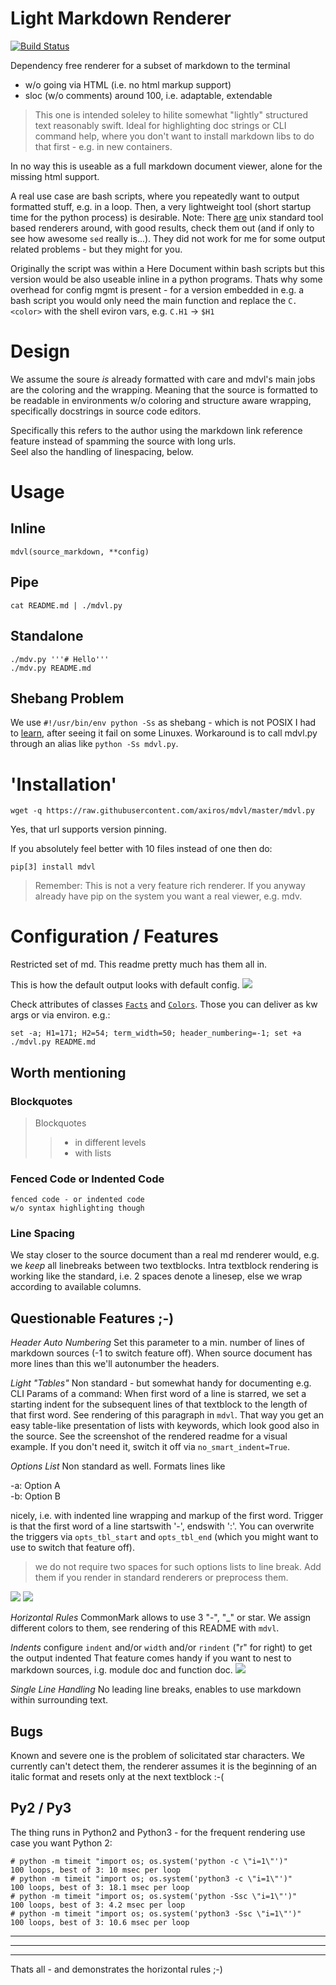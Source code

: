 # Light Markdown Renderer


[![Build Status][travis_img]][travis]

Dependency free renderer for a subset of markdown to the terminal
- w/o going via HTML (i.e. no html markup support)
- sloc (w/o comments) around 100, i.e. adaptable, extendable

> This one is intended soleley to hilite somewhat "lightly" structured text
reasonably swift. Ideal for highlighting doc strings or CLI command help, where you
don't want to install markdown libs to do that first - e.g. in new containers.

In no way this is useable as a full markdown document viewer, alone for the
missing html support.

A real use case are bash scripts, where you repeatedly want to output formatted stuff, e.g. in a loop.
Then, a very lightweight tool (short startup time for the python process)
is desirable.
Note: There [are](https://github.com/chadbraunduin/markdown.bash)
 unix standard tool based renderers around, with good results, check them out
 (and if only to see how awesome `sed` really is...).
They did not work for me for some output related problems - but they might for you.

Originally the script was within a Here Document within bash scripts but this
version would be also useable inline in a python programs. Thats why some
overhead for config mgmt is present - for a version embedded in e.g. a bash
script you would only need the main function and replace the `C.<color>` with
the shell eviron vars, e.g. `C.H1` -> `$H1`


# Design

We assume the soure *is* already formatted with care and
mdvl's main jobs are the coloring and the wrapping. Meaning that the source is
formatted to be readable in environments w/o coloring and structure aware wrapping,
specifically docstrings in source code editors.

Specifically this refers to the author using the markdown link reference feature
instead of spamming the source with long urls.  
Seel also the handling of linespacing, below.


# Usage

## Inline

    mdvl(source_markdown, **config)

## Pipe

    cat README.md | ./mdvl.py

## Standalone

```
./mdv.py '''# Hello'''
./mdv.py README.md
```

## Shebang Problem

We use `#!/usr/bin/env python -Ss` as shebang - which is not POSIX I had to [learn](https://stackoverflow.com/questions/4303128/how-to-use-multiple-arguments-with-a-shebang-i-e), after seeing it fail on some Linuxes. Workaround is to call mdvl.py through an alias like `python -Ss mdvl.py`.


# 'Installation'

    wget -q https://raw.githubusercontent.com/axiros/mdvl/master/mdvl.py

Yes, that url supports version pinning.

If you absolutely feel better with 10 files instead of one then do:

    pip[3] install mdvl

> Remember: This is not a very feature rich renderer. If you anyway already have pip on the system you want a real viewer, e.g. mdv.



# Configuration / Features

Restricted set of md. This readme pretty much has them all in.

This is how the default output looks with default config.
![](./img/default.png)

Check attributes of classes [`Facts`][1] and [`Colors`][2].
Those you can deliver as kw args or via environ. e.g.:

```
set -a; H1=171; H2=54; term_width=50; header_numbering=-1; set +a
./mdvl.py README.md
```


## Worth mentioning

### Blockquotes

> Blockquotes
>> - in different levels
>> - with lists

### Fenced Code or Indented Code

    fenced code - or indented code
    w/o syntax highlighting though

### Line Spacing
We stay closer to the source document than a real md renderer would, e.g. we
*keep* all linebreaks between two textblocks.
Intra textblock rendering is working like the standard, i.e. 2 spaces denote a linesep, else we wrap according to available columns.



## Questionable Features ;-)

*Header Auto Numbering* Set this parameter to a min. number of lines of
markdown sources (-1 to switch feature off). When source document has more
lines than this we'll autonumber the headers.

*Light "Tables"* Non standard - but somewhat handy for documenting e.g.
CLI Params of a command:
When first word of a line is starred, we set a starting indent for the
subsequent lines of that textblock to the length of that first word.
See rendering of this paragraph in `mdvl`.
That way you get an easy table-like presentation of lists with keywords,
which look good also in the source. See the screenshot of the rendered readme for a visual example.
If you don't need it, switch it off via `no_smart_indent=True`.

*Options List* Non standard as well. Formats lines like   

-a: Option A  
-b: Option B  

nicely, i.e. with indented line wrapping and markup of the first word.
Trigger is that the first word of a line startswith '-', endswith ':'.
You can overwrite the triggers via `opts_tbl_start` and `opts_tbl_end` (which you
might want to use to switch that feature off).

> we do not require two spaces for such options lists to line break. Add them
> if you render in standard renderers or preprocess them.

![](./img/opts_src.png)
![](./img/opts_res.png)


*Horizontal Rules* CommonMark allows to use 3 "-", "_" or star. We assign
different colors to them, see rendering of this README with `mdvl`.

*Indents* configure `indent` and/or `width` and/or `rindent` ("r" for right) to get the output indented
That feature comes handy if you want to nest to markdown sources, i.g. module
doc and function doc. ![](./img/indent.png)

*Single Line Handling* No leading line breaks, enables to use markdown within
 surrounding text.


## Bugs

Known and severe one is the problem of solicitated star characters. We
currently can't detect them, the renderer assumes it is the beginning of an
italic format and resets only at the next textblock :-(



## Py2 / Py3

The thing runs in Python2 and Python3 - for the frequent rendering use case you
want Python 2:

```
# python -m timeit "import os; os.system('python -c \"i=1\"')"
100 loops, best of 3: 10 msec per loop
# python -m timeit "import os; os.system('python3 -c \"i=1\"')"
100 loops, best of 3: 18.1 msec per loop
# python -m timeit "import os; os.system('python -Ssc \"i=1\"')"
100 loops, best of 3: 4.2 msec per loop
# python -m timeit "import os; os.system('python3 -Ssc \"i=1\"')"
100 loops, best of 3: 10.6 msec per loop
```

****
____
----

Thats all - and demonstrates the horizontal rules ;-)


[1]: https://github.com/axiros/mdvl/blob/master/mdvl.py#L61
[2]: https://github.com/axiros/mdvl/blob/master/mdvl.py#L30
[travis_img]: https://travis-ci.org/axiros/mdvl.svg?branch=master
[travis]:     https://travis-ci.org/axiros/mdvl


